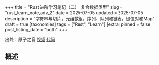 +++
title = "Rust 进阶学习笔记（二）：复合数据类型"
slug = "rust_learn_note_adv_2"
date = 2025-07-05
updated = 2025-07-05
description = "字符串与切片，元组数组，序列、队列和链表，键值对和Map"
draft = true
[taxonomies]
tags = ["Rust", "Learn"]
[extra]
pinned = false
post_listing_date = "both"
+++

出处：原子之音 [视频](https://www.bilibili.com/video/BV1r34y1G7b7/) [代码](https://gitlab.com/yzzy/compound_types)

## 概述
